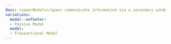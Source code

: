 ```yaml
---
desc: <span>Modals</span> communicate information via a secondary window and allow the user to maintain the context of a particular task. Use Modals sparingly because they interrupt user workflow.
variations:
  modal--nofooter:
  - Passive Modal
  modal:
  - Transactional Modal
---
```

